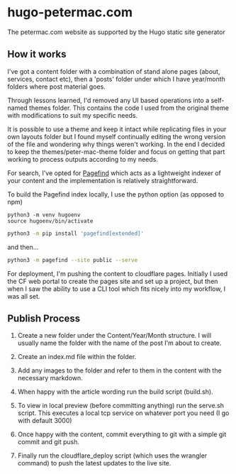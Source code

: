 # hugo-petermac.com
The petermac.com website as supported by the Hugo static site generator

## How it works
I've got a content folder with a combination of stand alone pages (about, services, contact etc), then a 'posts' folder under which I have year/month folders where post material goes.

Through lessons learned, I'd removed any UI based operations into a self-named themes folder. This contains the code I used from the original theme with modifications to suit my specific needs. 

It is possible to use a theme and keep it intact while replicating files in your own layouts folder but I found myself continually editing the wrong version of the file and wondering why things weren't working. In the end I decided to keep the themes/peter-mac-theme folder and focus on getting that part working to process outputs according to my needs.

For search, I've opted for [Pagefind](https://pagefind.app) which acts as a lightweight indexer of your content and the implementation is relatively straightforward.

To build the Pagefind index locally, I use the python option (as opposed to npm)

```
python3 -m venv hugoenv
source hugoenv/bin/activate
```

```bash
python3 -m pip install 'pagefind[extended]'
```

and then...

```bash
python3 -m pagefind --site public --serve
```


For deployment, I'm pushing the content to cloudflare pages. Initially I used the CF web portal to create the pages site and set up a project, but then when I saw the ability to use a CLI tool which fits nicely into my workflow, I was all set. 

## Publish Process
1. Create a new folder under the Content/Year/Month structure.  I will usually name the folder with the name of the post I'm about to create. 

2. Create an index.md file within the folder.

3. Add any images to the folder and refer to them in the content with the necessary markdown.

4. When happy with the article wording run the build script (build.sh).

5. To view in local preview (before committing anything) run the serve.sh script. This executes a local tcp service on whatever port you need (I go with default 3000)

6. Once happy with the content, commit everything to git with a simple git commit and git push.

7. Finally run the cloudflare_deploy script (which uses the wrangler command) to push the latest updates to the live site.

